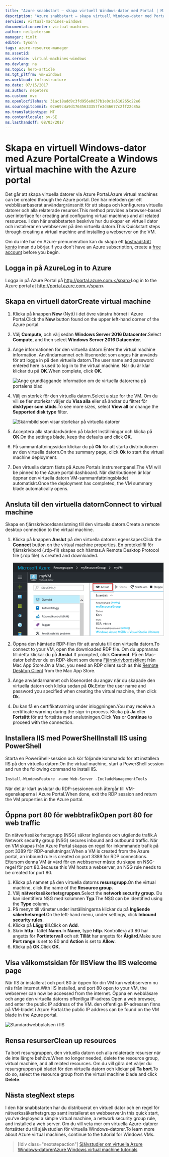 ```yaml
---
title: "Azure snabbstart – skapa virtuell Windows-dator med Portal | Microsoft Docs"
description: "Azure snabbstart – skapa virtuell Windows-dator med Portal"
services: virtual-machines-windows
documentationcenter: virtual-machines
author: neilpeterson
manager: timlt
editor: tysonn
tags: azure-resource-manager
ms.assetid: 
ms.service: virtual-machines-windows
ms.devlang: na
ms.topic: hero-article
ms.tgt_pltfrm: vm-windows
ms.workload: infrastructure
ms.date: 07/15/2017
ms.author: nepeters
ms.custom: mvc
ms.openlocfilehash: 31ac18add9c3fd956e0d37b1e0c1a510265c22e6
ms.sourcegitcommit: 02e69c4a9d17645633357fe3d46677c2ff22c85a
ms.translationtype: MT
ms.contentlocale: sv-SE
ms.lasthandoff: 08/03/2017
---
```

# <a name="create-a-windows-virtual-machine-with-the-azure-portal"></a><span data-ttu-id="9c0f5-103">Skapa en virtuell Windows-dator med Azure Portal</span><span class="sxs-lookup"><span data-stu-id="9c0f5-103">Create a Windows virtual machine with the Azure portal</span></span>

<span data-ttu-id="9c0f5-104">Det går att skapa virtuella datorer via Azure Portal.</span><span class="sxs-lookup"><span data-stu-id="9c0f5-104">Azure virtual machines can be created through the Azure portal.</span></span> <span data-ttu-id="9c0f5-105">Den här metoden ger ett webbläsarbaserat användargränssnitt för att skapa och konfigurera virtuella datorer och alla relaterade resurser.</span><span class="sxs-lookup"><span data-stu-id="9c0f5-105">This method provides a browser-based user interface for creating and configuring virtual machines and all related resources.</span></span> <span data-ttu-id="9c0f5-106">I den här snabbstarten beskrivs hur du skapar en virtuell dator och installerar en webbserver på den virtuella datorn.</span><span class="sxs-lookup"><span data-stu-id="9c0f5-106">This Quickstart steps through creating a virtual machine and installing a webserver on the VM.</span></span>

<span data-ttu-id="9c0f5-107">Om du inte har en Azure-prenumeration kan du skapa ett [kostnadsfritt konto](https://azure.microsoft.com/free/?WT.mc_id=A261C142F) innan du börjar.</span><span class="sxs-lookup"><span data-stu-id="9c0f5-107">If you don't have an Azure subscription, create a [free account](https://azure.microsoft.com/free/?WT.mc_id=A261C142F) before you begin.</span></span>

## <a name="log-in-to-azure"></a><span data-ttu-id="9c0f5-108">Logga in på Azure</span><span class="sxs-lookup"><span data-stu-id="9c0f5-108">Log in to Azure</span></span>

<span data-ttu-id="9c0f5-109">Logga in på Azure Portal på http://portal.azure.com.</span><span class="sxs-lookup"><span data-stu-id="9c0f5-109">Log in to the Azure portal at http://portal.azure.com.</span></span>

## <a name="create-virtual-machine"></a><span data-ttu-id="9c0f5-110">Skapa en virtuell dator</span><span class="sxs-lookup"><span data-stu-id="9c0f5-110">Create virtual machine</span></span>

1. <span data-ttu-id="9c0f5-111">Klicka på knappen **New** (Nytt) i det övre vänstra hörnet i Azure Portal.</span><span class="sxs-lookup"><span data-stu-id="9c0f5-111">Click the **New** button found on the upper left-hand corner of the Azure portal.</span></span>

2. <span data-ttu-id="9c0f5-112">Välj **Compute**, och välj sedan **Windows Server 2016 Datacenter**.</span><span class="sxs-lookup"><span data-stu-id="9c0f5-112">Select **Compute**, and then select **Windows Server 2016 Datacenter**.</span></span> 

3. <span data-ttu-id="9c0f5-113">Ange informationen för den virtuella datorn.</span><span class="sxs-lookup"><span data-stu-id="9c0f5-113">Enter the virtual machine information.</span></span> <span data-ttu-id="9c0f5-114">Användarnamnet och lösenordet som anges här används för att logga in på den virtuella datorn.</span><span class="sxs-lookup"><span data-stu-id="9c0f5-114">The user name and password entered here is used to log in to the virtual machine.</span></span> <span data-ttu-id="9c0f5-115">När du är klar klickar du på **OK**.</span><span class="sxs-lookup"><span data-stu-id="9c0f5-115">When complete, click **OK**.</span></span>

    ![Ange grundläggande information om de virtuella datorerna på portalens blad](./media/quick-create-portal/create-windows-vm-portal-basic-blade.png)  

4. <span data-ttu-id="9c0f5-117">Välj en storlek för den virtuella datorn.</span><span class="sxs-lookup"><span data-stu-id="9c0f5-117">Select a size for the VM.</span></span> <span data-ttu-id="9c0f5-118">Om du vill se fler storlekar väljer du **Visa alla** eller så ändrar du filtret för **disktyper som stöds**.</span><span class="sxs-lookup"><span data-stu-id="9c0f5-118">To see more sizes, select **View all** or change the **Supported disk type** filter.</span></span> 

    ![Skärmbild som visar storlekar på virtuella datorer](./media/quick-create-portal/create-windows-vm-portal-sizes.png)  

5. <span data-ttu-id="9c0f5-120">Acceptera alla standardvärden på bladet Inställningar och klicka på **OK**.</span><span class="sxs-lookup"><span data-stu-id="9c0f5-120">On the settings blade, keep the defaults and click **OK**.</span></span>

6. <span data-ttu-id="9c0f5-121">På sammanfattningssidan klickar du på **Ok** för att starta distributionen av den virtuella datorn.</span><span class="sxs-lookup"><span data-stu-id="9c0f5-121">On the summary page, click **Ok** to start the virtual machine deployment.</span></span>

7. <span data-ttu-id="9c0f5-122">Den virtuella datorn fästs på Azure Portals instrumentpanel.</span><span class="sxs-lookup"><span data-stu-id="9c0f5-122">The VM will be pinned to the Azure portal dashboard.</span></span> <span data-ttu-id="9c0f5-123">När distributionen är klar öppnar den virtuella datorn VM-sammanfattningsbladet automatiskt.</span><span class="sxs-lookup"><span data-stu-id="9c0f5-123">Once the deployment has completed, the VM summary blade automatically opens.</span></span>


## <a name="connect-to-virtual-machine"></a><span data-ttu-id="9c0f5-124">Ansluta till den virtuella datorn</span><span class="sxs-lookup"><span data-stu-id="9c0f5-124">Connect to virtual machine</span></span>

<span data-ttu-id="9c0f5-125">Skapa en fjärrskrivbordsanslutning till den virtuella datorn.</span><span class="sxs-lookup"><span data-stu-id="9c0f5-125">Create a remote desktop connection to the virtual machine.</span></span>

1. <span data-ttu-id="9c0f5-126">Klicka på knappen **Anslut** på den virtuella datorns egenskaper.</span><span class="sxs-lookup"><span data-stu-id="9c0f5-126">Click the **Connect** button on the virtual machine properties.</span></span> <span data-ttu-id="9c0f5-127">En protokollfil för fjärrskrivbord (.rdp-fil) skapas och hämtas.</span><span class="sxs-lookup"><span data-stu-id="9c0f5-127">A Remote Desktop Protocol file (.rdp file) is created and downloaded.</span></span>

    ![Portal 9](./media/quick-create-portal/quick-create-portal/portal-quick-start-9.png) 

2. <span data-ttu-id="9c0f5-129">Öppna den hämtade RDP-filen för att ansluta till den virtuella datorn.</span><span class="sxs-lookup"><span data-stu-id="9c0f5-129">To connect to your VM, open the downloaded RDP file.</span></span> <span data-ttu-id="9c0f5-130">Om du uppmanas till detta klickar du på **Anslut**.</span><span class="sxs-lookup"><span data-stu-id="9c0f5-130">If prompted, click **Connect**.</span></span> <span data-ttu-id="9c0f5-131">På en Mac-dator behöver du en RDP-klient som denna [Fjärrskrivbordsklient](https://itunes.apple.com/us/app/microsoft-remote-desktop/id715768417?mt=12) från Mac App Store.</span><span class="sxs-lookup"><span data-stu-id="9c0f5-131">On a Mac, you need an RDP client such as this [Remote Desktop Client](https://itunes.apple.com/us/app/microsoft-remote-desktop/id715768417?mt=12) from the Mac App Store.</span></span>

3. <span data-ttu-id="9c0f5-132">Ange användarnamnet och lösenordet du angav när du skapade den virtuella datorn och klicka sedan på **Ok**.</span><span class="sxs-lookup"><span data-stu-id="9c0f5-132">Enter the user name and password you specified when creating the virtual machine, then click **Ok**.</span></span>

4. <span data-ttu-id="9c0f5-133">Du kan få en certifikatvarning under inloggningen.</span><span class="sxs-lookup"><span data-stu-id="9c0f5-133">You may receive a certificate warning during the sign-in process.</span></span> <span data-ttu-id="9c0f5-134">Klicka på **Ja** eller **Fortsätt** för att fortsätta med anslutningen.</span><span class="sxs-lookup"><span data-stu-id="9c0f5-134">Click **Yes** or **Continue** to proceed with the connection.</span></span>


## <a name="install-iis-using-powershell"></a><span data-ttu-id="9c0f5-135">Installera IIS med PowerShell</span><span class="sxs-lookup"><span data-stu-id="9c0f5-135">Install IIS using PowerShell</span></span>

<span data-ttu-id="9c0f5-136">Starta en PowerShell-session och kör följande kommando för att installera IIS på den virtuella datorn.</span><span class="sxs-lookup"><span data-stu-id="9c0f5-136">On the virtual machine, start a PowerShell session and run the following command to install IIS.</span></span>

```powershell
Install-WindowsFeature -name Web-Server -IncludeManagementTools
```

<span data-ttu-id="9c0f5-137">När det är klart avslutar du RDP-sessionen och återgår till VM-egenskaperna i Azure Portal.</span><span class="sxs-lookup"><span data-stu-id="9c0f5-137">When done, exit the RDP session and return the VM properties in the Azure portal.</span></span>

## <a name="open-port-80-for-web-traffic"></a><span data-ttu-id="9c0f5-138">Öppna port 80 för webbtrafik</span><span class="sxs-lookup"><span data-stu-id="9c0f5-138">Open port 80 for web traffic</span></span> 

<span data-ttu-id="9c0f5-139">En nätverkssäkerhetsgrupp (NSG) säkrar ingående och utgående trafik.</span><span class="sxs-lookup"><span data-stu-id="9c0f5-139">A Network security group (NSG) secures inbound and outbound traffic.</span></span> <span data-ttu-id="9c0f5-140">När en VM skapas från Azure Portal skapas en regel för inkommande trafik på port 3389 för RDP-anslutningar.</span><span class="sxs-lookup"><span data-stu-id="9c0f5-140">When a VM is created from the Azure portal, an inbound rule is created on port 3389 for RDP connections.</span></span> <span data-ttu-id="9c0f5-141">Eftersom denna VM är värd för en webbserver måste du skapa en NSG-regel för port 80.</span><span class="sxs-lookup"><span data-stu-id="9c0f5-141">Because this VM hosts a webserver, an NSG rule needs to be created for port 80.</span></span>

1. <span data-ttu-id="9c0f5-142">Klicka på namnet på den virtuella datorns **resursgrupp**.</span><span class="sxs-lookup"><span data-stu-id="9c0f5-142">On the virtual machine, click the name of the **Resource group**.</span></span>
2. <span data-ttu-id="9c0f5-143">Välj **nätverkssäkerhetsgruppen**.</span><span class="sxs-lookup"><span data-stu-id="9c0f5-143">Select the **network security group**.</span></span> <span data-ttu-id="9c0f5-144">Du kan identifiera NSG med kolumnen **Typ**.</span><span class="sxs-lookup"><span data-stu-id="9c0f5-144">The NSG can be identified using the **Type** column.</span></span> 
3. <span data-ttu-id="9c0f5-145">På menyn till vänster under inställningarna klickar du på **Ingående säkerhetsregel**.</span><span class="sxs-lookup"><span data-stu-id="9c0f5-145">On the left-hand menu, under settings, click **Inbound security rules**.</span></span>
4. <span data-ttu-id="9c0f5-146">Klicka på **Lägg till**.</span><span class="sxs-lookup"><span data-stu-id="9c0f5-146">Click on **Add**.</span></span>
5. <span data-ttu-id="9c0f5-147">Skriv **http** i fältet **Namn**.</span><span class="sxs-lookup"><span data-stu-id="9c0f5-147">In **Name**, type **http**.</span></span> <span data-ttu-id="9c0f5-148">Kontrollera att 80 har angetts för **Portintervall** och att **Tillåt** har angetts för **Åtgärd**.</span><span class="sxs-lookup"><span data-stu-id="9c0f5-148">Make sure **Port range** is set to 80 and **Action** is set to **Allow**.</span></span> 
6. <span data-ttu-id="9c0f5-149">Klicka på **OK**.</span><span class="sxs-lookup"><span data-stu-id="9c0f5-149">Click **OK**.</span></span>


## <a name="view-the-iis-welcome-page"></a><span data-ttu-id="9c0f5-150">Visa välkomstsidan för IIS</span><span class="sxs-lookup"><span data-stu-id="9c0f5-150">View the IIS welcome page</span></span>

<span data-ttu-id="9c0f5-151">När IIS är installerat och port 80 är öppen för din VM kan webbservern nu nås från internet.</span><span class="sxs-lookup"><span data-stu-id="9c0f5-151">With IIS installed, and port 80 open to your VM, the webserver can now be accessed from the internet.</span></span> <span data-ttu-id="9c0f5-152">Öppna en webbläsare och ange den virtuella datorns offentliga IP-adress.</span><span class="sxs-lookup"><span data-stu-id="9c0f5-152">Open a web browser, and enter the public IP address of the VM.</span></span> <span data-ttu-id="9c0f5-153">den offentliga IP-adressen finns på VM-bladet i Azure Portal.</span><span class="sxs-lookup"><span data-stu-id="9c0f5-153">the public IP address can be found on the VM blade in the Azure portal.</span></span>

![Standardwebbplatsen i IIS](./media/quick-create-powershell/default-iis-website.png) 

## <a name="clean-up-resources"></a><span data-ttu-id="9c0f5-155">Rensa resurser</span><span class="sxs-lookup"><span data-stu-id="9c0f5-155">Clean up resources</span></span>

<span data-ttu-id="9c0f5-156">Ta bort resursgruppen, den virtuella datorn och alla relaterade resurser när de inte längre behövs.</span><span class="sxs-lookup"><span data-stu-id="9c0f5-156">When no longer needed, delete the resource group, virtual machine, and all related resources.</span></span> <span data-ttu-id="9c0f5-157">Om du vill göra det väljer du resursgruppen på bladet för den virtuella datorn och klickar på **Ta bort**.</span><span class="sxs-lookup"><span data-stu-id="9c0f5-157">To do so, select the resource group from the virtual machine blade and click **Delete**.</span></span>

## <a name="next-steps"></a><span data-ttu-id="9c0f5-158">Nästa steg</span><span class="sxs-lookup"><span data-stu-id="9c0f5-158">Next steps</span></span>

<span data-ttu-id="9c0f5-159">I den här snabbstarten har du distribuerat en virtuell dator och en regel för nätverkssäkerhetsgrupp samt installerat en webbserver.</span><span class="sxs-lookup"><span data-stu-id="9c0f5-159">In this quick start, you’ve deployed a simple virtual machine, a network security group rule, and installed a web server.</span></span> <span data-ttu-id="9c0f5-160">Om du vill veta mer om virtuella Azure-datorer fortsätter du till självstudien för virtuella Windows-datorer.</span><span class="sxs-lookup"><span data-stu-id="9c0f5-160">To learn more about Azure virtual machines, continue to the tutorial for Windows VMs.</span></span>

> [!div class="nextstepaction"]
> [<span data-ttu-id="9c0f5-161">Självstudier om virtuella Azure Windows-datorer</span><span class="sxs-lookup"><span data-stu-id="9c0f5-161">Azure Windows virtual machine tutorials</span></span>](./tutorial-manage-vm.md)
